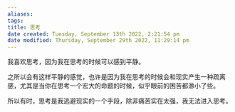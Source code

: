 ```yaml
---
aliases: 
tags: 
title: 思考
date created: Tuesday, September 13th 2022, 2:21:54 pm
date modified: Thursday, September 29th 2022, 11:29:14 pm
---
```


我喜欢思考，因为我在思考的时候可以感到平静。

之所以会有这样平静的感觉，也许是因为我在思考的时候会和现实产生一种疏离感，尤其是当你在思考一个宏大的命题的时候，似乎眼前的困苦都渺小了些。

所以有时，思考是我逃避现实的一个手段，除非痛苦实在太强，我无法进入思考。